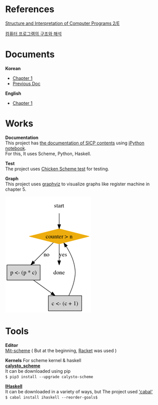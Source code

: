 References
===
[Structure and Interpretation of Computer Programs 2/E](http://www.amazon.com/Structure-Interpretation-Computer-Programs-Engineering/dp/0262510871/ref=sr_1_1?ie=UTF8&qid=1452264667&sr=8-1&keywords=Structure+and+Interpretation+of+Computer+Programs)

[컴퓨터 프로그램의 구조와 해석](http://www.kyobobook.co.kr/product/detailViewKor.laf?ejkGb=KOR&mallGb=KOR&barcode=9788991268326&orderClick=LAG&Kc=)

Documents
===
__Korean__  
- [Chapter 1](http://wikibootup.github.io/sicp/chap-1)
- [Previous Doc](http://wikibootup.github.io/sicp/index-bak)

__English__  
- [Chapter 1](http://wikibootup.github.io/sicp/chap-1-en)

Works
===
__Documentation__  
This project has [the documentation of SICP contents](http://wikibootup.github.io/sicp/) using [iPython notebook](http://ipython.org/notebook.html).  
For this, It uses Scheme, Python, Haskell.  

__Test__  
The project uses [Chicken Scheme test](http://wiki.call-cc.org/eggref/4/test) for testing.

__Graph__  
This project uses [graphviz](http://www.graphviz.org/) to visualize graphs like register machine in chapter 5.

![](https://github.com/my-snippet/SICP/blob/master/sicp/ex-5-1.png)

Tools
===
__Editor__  
[Mit-scheme](https://www.gnu.org/software/mit-scheme/) ( But at the beginning, [Racket](http://www.racket-lang.org/) was used )

__Kernels__ For scheme kernel & haskell  
__[calysto_scheme](https://github.com/wikibootup/calysto_scheme)__  
It can be downloaded using pip  
`$ pip3 install --upgrade calysto-scheme`

__[IHaskell](https://github.com/gibiansky/IHaskell)__  
It can be downloaded in a variety of ways, but The project used ['cabal'](https://www.haskell.org/cabal/)  
`$ cabal install ihaskell --reorder-goals$`
